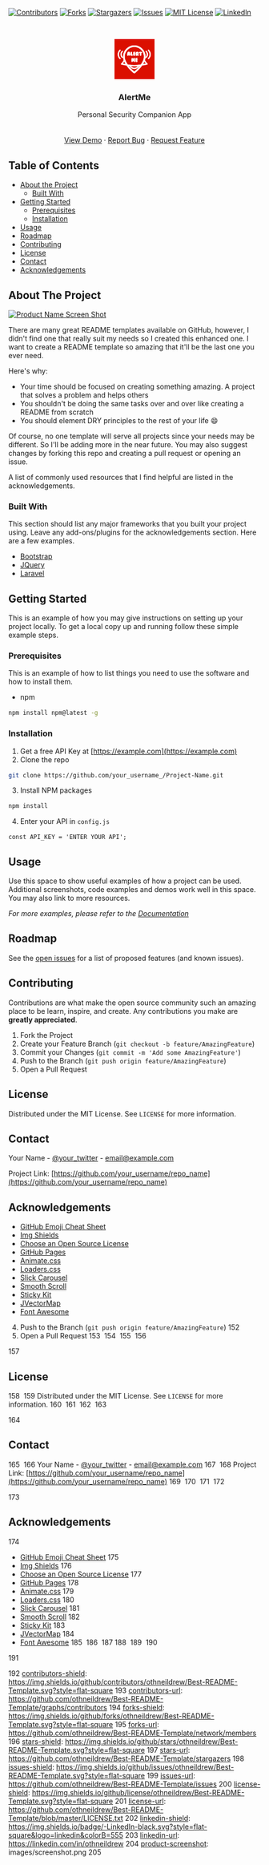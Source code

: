 
<!-- PROJECT ALERTME -->
<!--
*** This README uses markdown "reference style" links for readability.
*** Reference links are enclosed in brackets [ ] instead of parentheses ( ).
*** See the bottom of this document for the declaration of the reference variables
*** for contributors-url, forks-url, etc. This is an optional, concise syntax you may use.
*** https://www.markdownguide.org/basic-syntax/#reference-style-links
-->
[![Contributors][contributors-shield]][contributors-url]
[![Forks][forks-shield]][forks-url]
[![Stargazers][stars-shield]][stars-url]
[![Issues][issues-shield]][issues-url]
[![MIT License][license-shield]][license-url]
[![LinkedIn][linkedin-shield]][linkedin-url]



<!-- PROJECT LOGO -->
<br />
<p align="center">
  <a href="https://github.com/othneildrew/Best-README-Template">
    <img src="images/logo.png" alt="Logo" width="80" height="80">
  </a>

  <h3 align="center">AlertMe</h3>

  <p align="center">
    Personal Security Companion App
    <br />
    <!--<a href=""><strong>Explore the docs »</strong></a>-->
    <br />
    <br />
    <a href="https://github.com/othneildrew/Best-README-Template">View Demo</a>
    ·
    <a href="https://github.com/othneildrew/Best-README-Template/issues">Report Bug</a>
    ·
    <a href="https://github.com/othneildrew/Best-README-Template/issues">Request Feature</a>
  </p>
</p>



<!-- TABLE OF CONTENTS -->
## Table of Contents

* [About the Project](#about-the-project)
  * [Built With](#built-with)
* [Getting Started](#getting-started)
  * [Prerequisites](#prerequisites)
  * [Installation](#installation)
* [Usage](#usage)
* [Roadmap](#roadmap)
* [Contributing](#contributing)
* [License](#license)
* [Contact](#contact)
* [Acknowledgements](#acknowledgements)



<!-- ABOUT THE PROJECT -->
## About The Project

[![Product Name Screen Shot][product-screenshot]](https://example.com)

There are many great README templates available on GitHub, however, I didn't find one that really suit my needs so I created this enhanced one. I want to create a README template so amazing that it'll be the last one you ever need.

Here's why:
* Your time should be focused on creating something amazing. A project that solves a problem and helps others
* You shouldn't be doing the same tasks over and over like creating a README from scratch
* You should element DRY principles to the rest of your life :smile:

Of course, no one template will serve all projects since your needs may be different. So I'll be adding more in the near future. You may also suggest changes by forking this repo and creating a pull request or opening an issue.

A list of commonly used resources that I find helpful are listed in the acknowledgements.

### Built With
This section should list any major frameworks that you built your project using. Leave any add-ons/plugins for the acknowledgements section. Here are a few examples.
* [Bootstrap](https://getbootstrap.com)
* [JQuery](https://jquery.com)
* [Laravel](https://laravel.com)



<!-- GETTING STARTED -->
## Getting Started

This is an example of how you may give instructions on setting up your project locally.
To get a local copy up and running follow these simple example steps.

### Prerequisites

This is an example of how to list things you need to use the software and how to install them.
* npm
```sh
npm install npm@latest -g
```

### Installation

1. Get a free API Key at [https://example.com](https://example.com)
2. Clone the repo
```sh
git clone https://github.com/your_username_/Project-Name.git
```
3. Install NPM packages
```sh
npm install
```
4. Enter your API in `config.js`
```JS
const API_KEY = 'ENTER YOUR API';
```



<!-- USAGE EXAMPLES -->
## Usage

Use this space to show useful examples of how a project can be used. Additional screenshots, code examples and demos work well in this space. You may also link to more resources.

_For more examples, please refer to the [Documentation](https://example.com)_



<!-- ROADMAP -->
## Roadmap

See the [open issues](https://github.com/othneildrew/Best-README-Template/issues) for a list of proposed features (and known issues).



<!-- CONTRIBUTING -->
## Contributing

Contributions are what make the open source community such an amazing place to be learn, inspire, and create. Any contributions you make are **greatly appreciated**.

1. Fork the Project
2. Create your Feature Branch (`git checkout -b feature/AmazingFeature`)
3. Commit your Changes (`git commit -m 'Add some AmazingFeature'`)
4. Push to the Branch (`git push origin feature/AmazingFeature`)
5. Open a Pull Request



<!-- LICENSE -->
## License

Distributed under the MIT License. See `LICENSE` for more information.



<!-- CONTACT -->
## Contact

Your Name - [@your_twitter](https://twitter.com/your_username) - email@example.com

Project Link: [https://github.com/your_username/repo_name](https://github.com/your_username/repo_name)



<!-- ACKNOWLEDGEMENTS -->
## Acknowledgements
* [GitHub Emoji Cheat Sheet](https://www.webpagefx.com/tools/emoji-cheat-sheet)
* [Img Shields](https://shields.io)
* [Choose an Open Source License](https://choosealicense.com)
* [GitHub Pages](https://pages.github.com)
* [Animate.css](https://daneden.github.io/animate.css)
* [Loaders.css](https://connoratherton.com/loaders)
* [Slick Carousel](https://kenwheeler.github.io/slick)
* [Smooth Scroll](https://github.com/cferdinandi/smooth-scroll)
* [Sticky Kit](http://leafo.net/sticky-kit)
* [JVectorMap](http://jvectormap.com)
* [Font Awesome](https://fontawesome.com)




4. Push to the Branch (`git push origin feature/AmazingFeature`)
152
5. Open a Pull Request
153
​
154
​
155
​
156
<!-- LICENSE -->
157
## License
158
​
159
Distributed under the MIT License. See `LICENSE` for more information.
160
​
161
​
162
​
163
<!-- CONTACT -->
164
## Contact
165
​
166
Your Name - [@your_twitter](https://twitter.com/your_username) - email@example.com
167
​
168
Project Link: [https://github.com/your_username/repo_name](https://github.com/your_username/repo_name)
169
​
170
​
171
​
172
<!-- ACKNOWLEDGEMENTS -->
173
## Acknowledgements
174
* [GitHub Emoji Cheat Sheet](https://www.webpagefx.com/tools/emoji-cheat-sheet)
175
* [Img Shields](https://shields.io)
176
* [Choose an Open Source License](https://choosealicense.com)
177
* [GitHub Pages](https://pages.github.com)
178
* [Animate.css](https://daneden.github.io/animate.css)
179
* [Loaders.css](https://connoratherton.com/loaders)
180
* [Slick Carousel](https://kenwheeler.github.io/slick)
181
* [Smooth Scroll](https://github.com/cferdinandi/smooth-scroll)
182
* [Sticky Kit](http://leafo.net/sticky-kit)
183
* [JVectorMap](http://jvectormap.com)
184
* [Font Awesome](https://fontawesome.com)
185
​
186
​
187
​
188
​
189
​
190
<!-- MARKDOWN LINKS & IMAGES -->
191
<!-- https://www.markdownguide.org/basic-syntax/#reference-style-links -->
192
[contributors-shield]: https://img.shields.io/github/contributors/othneildrew/Best-README-Template.svg?style=flat-square
193
[contributors-url]: https://github.com/othneildrew/Best-README-Template/graphs/contributors
194
[forks-shield]: https://img.shields.io/github/forks/othneildrew/Best-README-Template.svg?style=flat-square
195
[forks-url]: https://github.com/othneildrew/Best-README-Template/network/members
196
[stars-shield]: https://img.shields.io/github/stars/othneildrew/Best-README-Template.svg?style=flat-square
197
[stars-url]: https://github.com/othneildrew/Best-README-Template/stargazers
198
[issues-shield]: https://img.shields.io/github/issues/othneildrew/Best-README-Template.svg?style=flat-square
199
[issues-url]: https://github.com/othneildrew/Best-README-Template/issues
200
[license-shield]: https://img.shields.io/github/license/othneildrew/Best-README-Template.svg?style=flat-square
201
[license-url]: https://github.com/othneildrew/Best-README-Template/blob/master/LICENSE.txt
202
[linkedin-shield]: https://img.shields.io/badge/-LinkedIn-black.svg?style=flat-square&logo=linkedin&colorB=555
203
[linkedin-url]: https://linkedin.com/in/othneildrew
204
[product-screenshot]: images/screenshot.png
205

<!-- MARKDOWN LINKS & IMAGES -->
<!-- https://www.markdownguide.org/basic-syntax/#reference-style-links -->
[contributors-shield]: https://img.shields.io/github/contributors/othneildrew/Best-README-Template.svg?style=flat-square
[contributors-url]: https://github.com/othneildrew/Best-README-Template/graphs/contributors
[forks-shield]: https://img.shields.io/github/forks/othneildrew/Best-README-Template.svg?style=flat-square
[forks-url]: https://github.com/othneildrew/Best-README-Template/network/members
[stars-shield]: https://img.shields.io/github/stars/othneildrew/Best-README-Template.svg?style=flat-square
[stars-url]: https://github.com/othneildrew/Best-README-Template/stargazers
[issues-shield]: https://img.shields.io/github/issues/othneildrew/Best-README-Template.svg?style=flat-square
[issues-url]: https://github.com/othneildrew/Best-README-Template/issues
[license-shield]: https://img.shields.io/github/license/othneildrew/Best-README-Template.svg?style=flat-square
[license-url]: https://github.com/othneildrew/Best-README-Template/blob/master/LICENSE.txt
[linkedin-shield]: https://img.shields.io/badge/-LinkedIn-black.svg?style=flat-square&logo=linkedin&colorB=555
[linkedin-url]: https://linkedin.com/in/othneildrew
[product-screenshot]: images/screenshot.png
